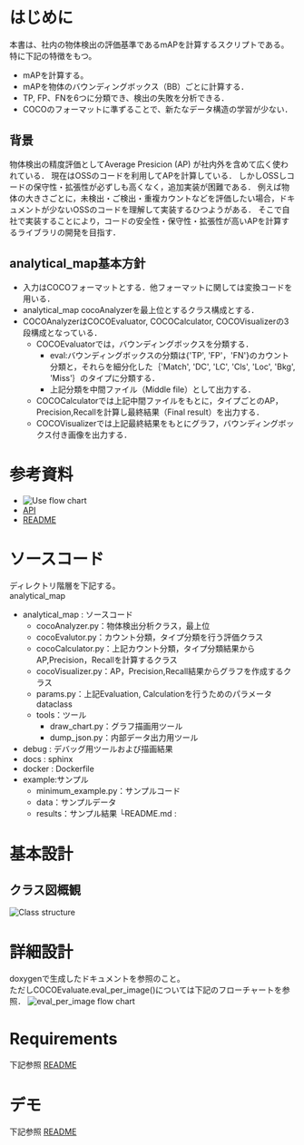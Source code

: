 # はじめに
本書は、社内の物体検出の評価基準であるmAPを計算するスクリプトである。特に下記の特徴をもつ。
- mAPを計算する。
- mAPを物体のバウンディングボックス（BB）ごとに計算する．
- TP, FP、FNを6つに分類でき、検出の失敗を分析できる．
- COCOのフォーマットに準ずることで、新たなデータ構造の学習が少ない．
## 背景
物体検出の精度評価としてAverage Presicion (AP) が社内外を含めて広く使われている．
現在はOSSのコードを利用してAPを計算している．
しかしOSSしコードの保守性・拡張性が必ずしも高くなく，追加実装が困難である．
例えば物体の大きさごとに，未検出・ご検出・重複カウントなどを評価したい場合，ドキュメントが少ないOSSのコードを理解して実装するひつようがある．
そこで自社で実装することにより，コードの安全性・保守性・拡張性が高いAPを計算するライブラリの開発を目指す．
## analytical_map基本方針  
* 入力はCOCOフォーマットとする．他フォーマットに関しては変換コードを用いる．
* analytical_map cocoAnalyzerを最上位とするクラス構成とする．
* COCOAnalyzerはCOCOEvaluator, COCOCalculator, COCOVisualizerの3段構成となっている．
  * COCOEvaluatorでは，バウンディングボックスを分類する．
    * eval:バウンディングボックスの分類は{'TP', 'FP'，'FN'}のカウント分類と，それらを細分化した｛'Match', 'DC', 'LC', 'Cls', 'Loc', 'Bkg', 'Miss'｝のタイプに分類する．
    * 上記分類を中間ファイル（Middle file）として出力する．
  * COCOCalculatorでは上記中間ファイルをもとに，タイプごとのAP，Precision,Recallを計算し最終結果（Final result）を出力する．
  * COCOVisualizerでは上記最終結果をもとにグラフ，バウンディングボックス付き画像を出力する．
 
# 参考資料
* ![Use flow chart](docs/figures/use_flow.drawio.png) 
* [API](https://ryotayoneyama.github.io/analytical_map/)
* [README](README.md)
  
# ソースコード
ディレクトリ階層を下記する。  
analytical_map  
- analytical_map : ソースコード
  - cocoAnalyzer.py：物体検出分析クラス，最上位
  - cocoEvalutor.py：カウント分類，タイプ分類を行う評価クラス
  - cocoCalculator.py：上記カウント分類，タイプ分類結果からAP,Precision，Recallを計算するクラス
  - cocoVisualizer.py：AP，Precision,Recall結果からグラフを作成するクラス
  - params.py：上記Evaluation, Calculationを行うためのパラメータdataclass
  - tools：ツール
    - draw_chart.py：グラフ描画用ツール
    - dump_json.py：内部データ出力用ツール
- debug : デバッグ用ツールおよび描画結果
- docs : sphinx
- docker : Dockerfile  
- example:サンプル
  - minimum_example.py：サンプルコード
  - data：サンプルデータ
  - results：サンプル結果
└README.md :   


# 基本設計
## クラス図概観
![Class structure](docs/figures/class_structure.drawio.png) 


# 詳細設計
doxygenで生成したドキュメントを参照のこと。  
ただしCOCOEvaluate.eval_per_image()については下記のフローチャートを参照．
![eval_per_image flow chart](docs/figures/eval_per_image_flow.drawio.png) 

# Requirements
下記参照
[README](README.md)
# デモ
下記参照
[README](README.md)